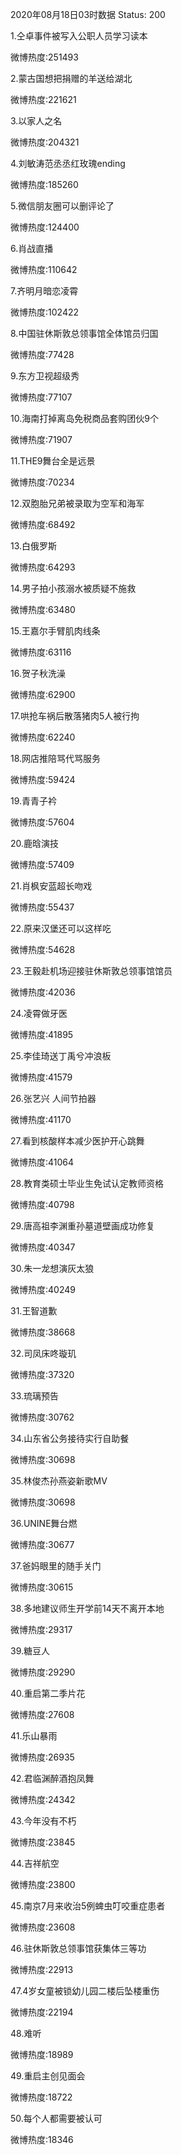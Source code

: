 2020年08月18日03时数据
Status: 200

1.仝卓事件被写入公职人员学习读本

微博热度:251493

2.蒙古国想把捐赠的羊送给湖北

微博热度:221621

3.以家人之名

微博热度:204321

4.刘敏涛范丞丞红玫瑰ending

微博热度:185260

5.微信朋友圈可以删评论了

微博热度:124400

6.肖战直播

微博热度:110642

7.齐明月暗恋凌霄

微博热度:102422

8.中国驻休斯敦总领事馆全体馆员归国

微博热度:77428

9.东方卫视超级秀

微博热度:77107

10.海南打掉离岛免税商品套购团伙9个

微博热度:71907

11.THE9舞台全是远景

微博热度:70234

12.双胞胎兄弟被录取为空军和海军

微博热度:68492

13.白俄罗斯

微博热度:64293

14.男子拍小孩溺水被质疑不施救

微博热度:63480

15.王嘉尔手臂肌肉线条

微博热度:63116

16.贺子秋洗澡

微博热度:62900

17.哄抢车祸后散落猪肉5人被行拘

微博热度:62240

18.网店推陪骂代骂服务

微博热度:59424

19.青青子衿

微博热度:57604

20.鹿晗演技

微博热度:57409

21.肖枫安蓝超长吻戏

微博热度:55437

22.原来汉堡还可以这样吃

微博热度:54628

23.王毅赴机场迎接驻休斯敦总领事馆馆员

微博热度:42036

24.凌霄做牙医

微博热度:41895

25.李佳琦送丁禹兮冲浪板

微博热度:41579

26.张艺兴 人间节拍器

微博热度:41170

27.看到核酸样本减少医护开心跳舞

微博热度:41064

28.教育类硕士毕业生免试认定教师资格

微博热度:40798

29.唐高祖李渊重孙墓道壁画成功修复

微博热度:40347

30.朱一龙想演灰太狼

微博热度:40249

31.王智道歉

微博热度:38668

32.司凤床咚璇玑

微博热度:37320

33.琉璃预告

微博热度:30762

34.山东省公务接待实行自助餐

微博热度:30698

35.林俊杰孙燕姿新歌MV

微博热度:30698

36.UNINE舞台燃

微博热度:30677

37.爸妈眼里的随手关门

微博热度:30615

38.多地建议师生开学前14天不离开本地

微博热度:29317

39.糖豆人

微博热度:29290

40.重启第二季片花

微博热度:27608

41.乐山暴雨

微博热度:26935

42.君临渊醉酒抱凤舞

微博热度:24342

43.今年没有不朽

微博热度:23845

44.吉祥航空

微博热度:23800

45.南京7月来收治5例蜱虫叮咬重症患者

微博热度:23608

46.驻休斯敦总领事馆获集体三等功

微博热度:22913

47.4岁女童被锁幼儿园二楼后坠楼重伤

微博热度:22194

48.难听

微博热度:18989

49.重启主创见面会

微博热度:18722

50.每个人都需要被认可

微博热度:18346

